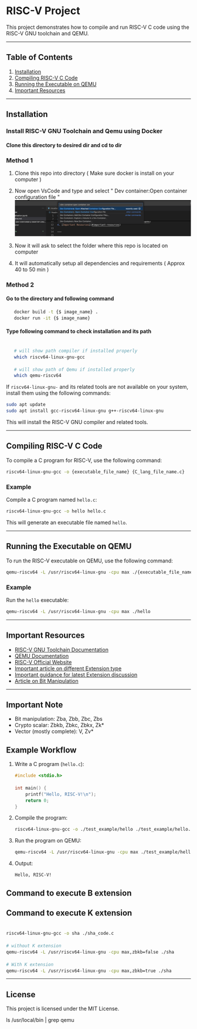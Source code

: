 # RISC-V Project

This project demonstrates how to compile and run RISC-V C code using the RISC-V GNU toolchain and QEMU.

---

## Table of Contents

1. [Installation](#installation)
2. [Compiling RISC-V C Code](#compiling-risc-v-c-code)
3. [Running the Executable on QEMU](#running-the-executable-on-qemu)
4. [Important Resources](#important-resources)

---

## Installation

### Install RISC-V GNU Toolchain and Qemu using Docker

#### Clone this directory to desired dir and cd to dir

### Method 1
   1. Clone this repo into directory ( Make sure docker is install on your computer )
   2. Now open VsCode and type and select " Dev container:Open container configuration file "
   ![vscode container setup](./setup_img_files/dev_setup.png)

   3. Now it will ask to select the folder where this repo is located on computer
   4. It will automatically setup all dependencies and requirements ( Approx 40 to 50 min )

### Method 2



#### Go to the directory and following command
```bash
   docker build -t {$ image_name} .
   docker run -it {$ image_name}
```

#### Type following command to check installation and its path

```bash

   # will show path compiler if installed properly
   which riscv64-linux-gnu-gcc

   # will show path of Qemu if installed properly
   which qemu-riscv64

```



If `riscv64-linux-gnu-` and its related tools are not available on your system, install them using the following commands:

```bash
sudo apt update
sudo apt install gcc-riscv64-linux-gnu g++-riscv64-linux-gnu
```

This will install the RISC-V GNU compiler and related tools.

---

## Compiling RISC-V C Code

To compile a C program for RISC-V, use the following command:

```bash
riscv64-linux-gnu-gcc -o {executable_file_name} {C_lang_file_name.c}
```

### Example

Compile a C program named `hello.c`:

```bash
riscv64-linux-gnu-gcc -o hello hello.c
```

This will generate an executable file named `hello`.

---

## Running the Executable on QEMU

To run the RISC-V executable on QEMU, use the following command:

```bash
qemu-riscv64 -L /usr/riscv64-linux-gnu -cpu max ./{executable_file_name}
```

### Example

Run the `hello` executable:

```bash
qemu-riscv64 -L /usr/riscv64-linux-gnu -cpu max ./hello
```

---

## Important Resources

- [RISC-V GNU Toolchain Documentation](https://github.com/riscv/riscv-gnu-toolchain)
- [QEMU Documentation](https://www.qemu.org/)
- [RISC-V Official Website](https://riscv.org/)
- [Important article on different Extension type](https://research.redhat.com/blog/article/risc-v-extensions-whats-available-and-how-to-find-it/)
- [Important guidance for latest Extension discussion](https://gitlab.com/qemu-project/qemu/-/issues/2245)
- [Article on Bit Manipulation](https://fprox.substack.com/p/risc-v-scalar-bit-manipulation-extensions)

---

## Important Note
   -  Bit manipulation: Zba, Zbb, Zbc, Zbs
   -  Crypto scalar: Zbkb, Zbkc, Zbkx, Zk*
   -  Vector (mostly complete): V, Zv*

## Example Workflow

1. Write a C program (`hello.c`):
   ```c
   #include <stdio.h>

   int main() {
       printf("Hello, RISC-V!\n");
       return 0;
   }
   ```

2. Compile the program:
   ```bash
   riscv64-linux-gnu-gcc -o ./test_example/hello ./test_example/hello.c
   ```

3. Run the program on QEMU:
   ```bash
   qemu-riscv64 -L /usr/riscv64-linux-gnu -cpu max ./test_example/hello
   ```

4. Output:
   ```
   Hello, RISC-V!
   ```


## Command to execute B extension


## Command to execute K extension
   ```bash

   riscv64-linux-gnu-gcc -o sha ./sha_code.c

   # without K extension
   qemu-riscv64 -L /usr/riscv64-linux-gnu -cpu max,zbkb=false ./sha

   # With K extension
   qemu-riscv64 -L /usr/riscv64-linux-gnu -cpu max,zbkb=true ./sha

   ```
---

## License

This project is licensed under the MIT License.


ls /usr/local/bin | grep qemu
